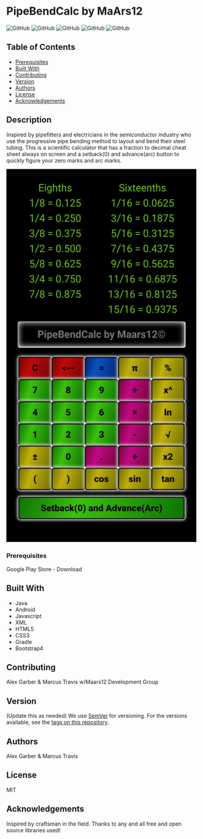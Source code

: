  
# PipeBendCalc by MaArs12

![GitHub](https://img.shields.io/github/repo-size/Maars12/PipeBendCalc?style=plastic) ![GitHub](https://img.shields.io/github/last-commit/Maars12/PipeBendCalc?style=plastic) ![GitHub](https://img.shields.io/github/languages/top/Maars12/PipeBendCalc?style=plastic) ![GitHub](https://img.shields.io/github/license/Maars12/PipeBendCalc?style=plastic) ![GitHub](https://img.shields.io/github/followers/Maars12?style=social)

## Table of Contents

* [Prerequisites](#prerequisites)
* [Built With](#built-with)
* [Contributing](#contributing)
* [Version](#version)
* [Authors](#authors)
* [License](#license)
* [Acknowledgements](#acknowledgements)

## Description

Inspired by pipefitters and electricians in the semiconductor industry who use the progressive pipe bending method to layout and bend their steel tubing. This is a scientific calculator that has a fraction to decimal cheat sheet always on screen and a setback(0) and advance(arc) button to quickly figure your zero marks and arc marks.

<img src="./app/src/main/assets/images/PipeBendCalc1.jpg" width="500"/>

### Prerequisites

Google Play Store - Download

## Built With

* Java 
* Android 
* Javascript 
* XML 
* HTML5 
* CSS3 
* Gradle
* Bootstrap4

## Contributing

Alex Garber & Marcus Travis w/Maars12 Development Group

## Version
(Update this as needed)
We use [SemVer](http://semver.org/) for versioning. For the versions available, see the [tags on this repository](https://github.com/your/project/tags). 

## Authors

Alex Garber & Marcus Travis

## License

MIT

## Acknowledgements

Inspired by craftsman in the field.
Thanks to any and all free and open source libraries used!

